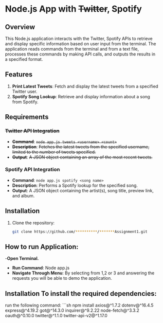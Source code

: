 # Node.js App with ~~Twitter~~, Spotify

## Overview

This Node.js application interacts with the Twitter, Spotify APIs to retrieve and display specific information based on user input from the terminal. The application reads commands from the terminal and from a text file, processes these commands by making API calls, and outputs the results in a specified format.

## Features

1. **Print Latest Tweets**: Fetch and display the latest tweets from a specified Twitter user.
2. **Spotify Song Lookup**: Retrieve and display information about a song from Spotify.

## Requirements

### ~~Twitter API Integration~~

- **~~Command~~**: ~~`node app.js tweets <username> <count>`~~
- **~~Description~~**: ~~Fetches the latest tweets from the specified username, limited to the number of tweets specified.~~
- **~~Output~~**: ~~A JSON object containing an array of the most recent tweets.~~

### Spotify API Integration

- **Command**: `node app.js spotify <song name>`
- **Description**: Performs a Spotify lookup for the specified song.
- **Output**: A JSON object containing the artist(s), song title, preview link, and album.

## Installation

1. Clone the repository:
   ```sh
   git clone https://github.com/**********/*******Assignment1.git

## How to run Application:
-**Open Terminal.**
- **Run Command**: Node app.js
- **Navigate Through Menu**: By selecting from 1,2 or 3 and answering the requests you will be able to demo the application.

## Installation To install the required dependencies: 
run the following command: ```sh npm install axios@^1.7.2 dotenv@^16.4.5 express@^4.19.2 got@^14.3.0 inquirer@^9.2.22 node-fetch@^3.3.2 oauth@^0.10.0 twitter@^1.1.0 twitter-api-v2@^1.17.0
